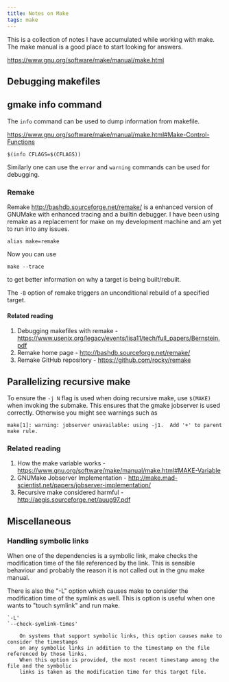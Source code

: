 ```yaml
---
title: Notes on Make
tags: make
---
```


This is a collection of notes I have accumulated while working with make. The make manual is a good place to start looking for answers.

<https://www.gnu.org/software/make/manual/make.html>

## Debugging makefiles

## gmake info command


The `info` command can be used to dump information from makefile.

<https://www.gnu.org/software/make/manual/make.html#Make-Control-Functions>

~~~
$(info CFLAGS=$(CFLAGS))
~~~

Similarly one can use the `error` and `warning` commands can be used for debugging.

### Remake

Remake <http://bashdb.sourceforge.net/remake/> is a enhanced version of GNUMake
with enhanced tracing and a builtin debugger. I have been using remake as a
replacement for make on my development machine and am yet to run into any
issues.

~~~
alias make=remake
~~~

Now you can use 

~~~
make --trace
~~~

to get better information on why a target is being built/rebuilt.

The `-B` option of remake triggers an unconditional rebuild of a specified target.

#### Related reading

1. Debugging makefiles with remake - <https://www.usenix.org/legacy/events/lisa11/tech/full_papers/Bernstein.pdf>
2. Remake home page - <http://bashdb.sourceforge.net/remake/>
3. Remake GitHub repository - <https://github.com/rocky/remake>

## Parallelizing recursive make

To ensure the `-j N` flag is used when doing recursive make, use `$(MAKE)` when
invoking the submake. This ensures that the gmake jobserver is used correctly. Otherwise
you might see warnings such as

~~~
make[1]: warning: jobserver unavailable: using -j1.  Add '+' to parent make rule.
~~~

### Related reading

1. How the make variable works - <https://www.gnu.org/software/make/manual/make.html#MAKE-Variable>
1. GNUMake Jobserver Implementation - <http://make.mad-scientist.net/papers/jobserver-implementation/>
1. Recursive make considered harmful - <http://aegis.sourceforge.net/auug97.pdf>

## Miscellaneous

### Handling symbolic links

When one of the dependencies is a symbolic link, make checks the modification time of the file 
referenced by the link. This is sensible behaviour and probably the reason it is not called out
in the gnu make manual.

There is also the "-L" option which causes make to consider the modification time of the symlink
as well. This is option is useful when one wants to "touch symlink" and run make.

~~~
`-L'
`--check-symlink-times'

    On systems that support symbolic links, this option causes make to consider the timestamps
    on any symbolic links in addition to the timestamp on the file referenced by those links.
    When this option is provided, the most recent timestamp among the file and the symbolic
    links is taken as the modification time for this target file.
~~~
